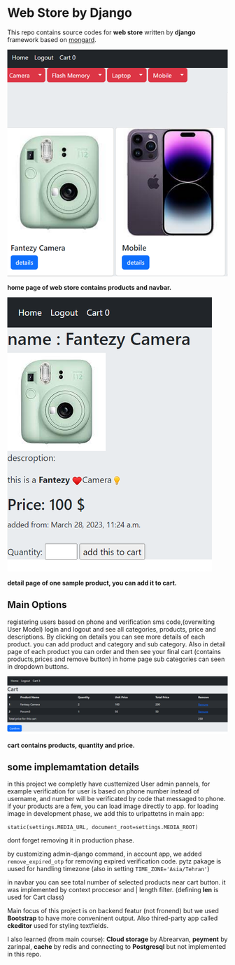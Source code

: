 # Web Store by Django

This repo contains source codes for **web store** written by **django** framework based on [mongard](https://www.mongard.ir).


![home page](pics/home.PNG)

**home page of web store contains products and navbar.**


![detail](pics/detail.PNG)

**detail page of one sample product, you can add it to cart.**


## Main Options
registering users based on phone and verification sms code,(overwiting User Model)
login and logout and see all categories, products, price and descriptions. By clicking on details you can see more details of each product.
you can add  product and category and sub category. Also in detail page of each product you can order and then see your final cart (contains products,prices and remove button) 
in home page sub categories can seen in dropdown buttons.


![cart](pics/cart.PNG)

**cart contains products, quantity and price.**

## some implemamtation details

in this project we completly have custtemized User admin pannels, for example verification for user is based on  phone number instead of username, and number will be verificated by code that messaged to phone.
if your products are a few, you can load image directly to app.
for loading image in development phase, we add this to urlpattetns in main app:
```
static(settings.MEDIA_URL, document_root=settings.MEDIA_ROOT)
```
dont forget removing it in production phase.

by customizing admin-django command, in account app, we added `remove_expired_otp` for removing expired verification code. pytz pakage is uused for handling timezone (also in setting `TIME_ZONE='Asia/Tehran'`) 

in navbar you can see total number of selected products near cart button. it was implemented by context proccesor and | length filter. (defining __len__ is used for Cart class)

Main focus of this project is on backend featur (not fronend) but we used **Bootstrap** to have more conveninent output. Also thired-party app called **ckeditor** used for styling textfields. 

I also learned (from main course): **Cloud storage** by Abrearvan, **peyment** by zarinpal, **cache** by redis and connecting to **Postgresql** but not implemented in this repo.
